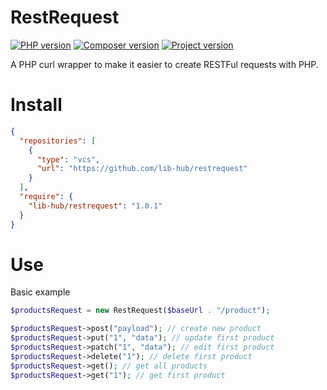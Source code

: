 # RestRequest

[![PHP version](https://img.shields.io/badge/PHP-7.4-787CB5.svg?style=flat&logo=PHP)](https://docs.npmjs.com)
[![Composer version](https://img.shields.io/badge/Composer-latest-787CB5.svg?style=flat&logo=composer)]()
[![Project version](https://img.shields.io/badge/Version-1.0.1-informational.svg?style=flat)]()

A PHP curl wrapper to make it easier to create RESTFul requests with PHP.

# Install
```JSON
{
  "repositories": [
    {
      "type": "vcs",
      "url": "https://github.com/lib-hub/restrequest"
    }
  ],
  "require": {
    "lib-hub/restrequest": "1.0.1"
  }
}
```

# Use

Basic example
```php
$productsRequest = new RestRequest($baseUrl . "/product");

$productsRequest->post("payload"); // create new product
$productsRequest->put("1", "data"); // update first product
$productsRequest->patch("1", "data"); // edit first product
$productsRequest->delete("1"); // delete first product
$productsRequest->get(); // get all products
$productsRequest->get("1"); // get first product
```
